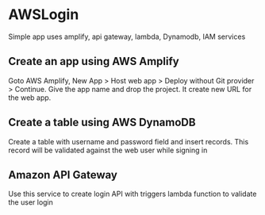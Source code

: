 # AWSLogin
Simple app uses amplify, api gateway, lambda, Dynamodb, IAM services

## Create an app using AWS Amplify

Goto AWS Amplify, New App > Host web app > Deploy without Git provider > Continue. Give the app name and drop the project. It create new URL for the web app.


## Create a table using AWS DynamoDB

Create a table with username and password field and insert records. This record will be validated against the web user while signing in


## Amazon API Gateway

Use this service to create login API with triggers lambda function to validate the user login

